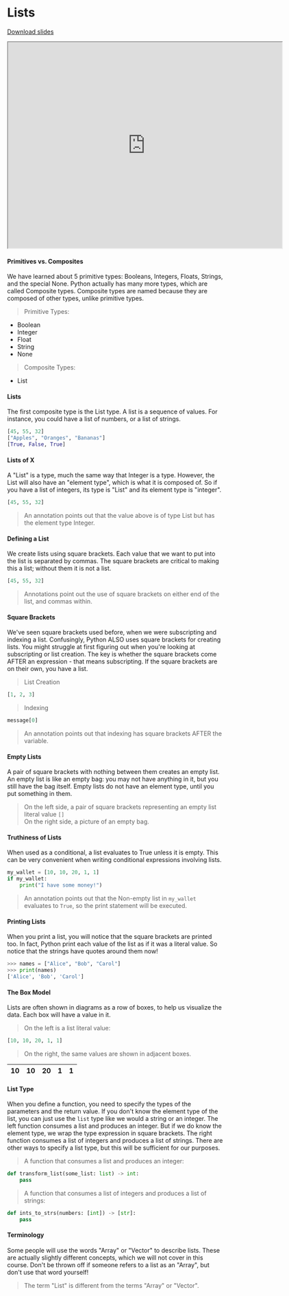 # Lists

[Download slides](Lists.pdf)


<iframe style="width: 640px; height: 480px;" width="300" height="150" allowfullscreen="allowfullscreen" webkitallowfullscreen="webkitallowfullscreen" mozallowfullscreen="mozallowfullscreen"
title="Introduction.pdf"
src="https://www.youtube.com/embed/xoim3qmDRzo?feature=oembed&amp;rel=0" ></iframe>


#### Primitives vs. Composites

We have learned about 5 primitive types: Booleans, Integers, Floats, Strings, and the special None.
Python actually has many more types, which are called Composite types.
Composite types are named because they are composed of other types, unlike primitive types.

> Primitive Types:

* Boolean
* Integer
* Float
* String
* None

> Composite Types:

* List

#### Lists

The first composite type is the List type.
A list is a sequence of values.
For instance, you could have a list of numbers, or a list of strings.

```python
[45, 55, 32]
["Apples", "Oranges", "Bananas"]
[True, False, True]
```

#### Lists of X

A "List" is a type, much the same way that Integer is a type.
However, the List will also have an "element type", which is what it is composed of.
So if you have a list of integers, its type is "List" and its element type is "integer".

```python
[45, 55, 32]
```

> An annotation points out that the value above is of type List but has the element type Integer.

#### Defining a List

We create lists using square brackets.
Each value that we want to put into the list is separated by commas.
The square brackets are critical to making this a list; without them it is not a list.

```python
[45, 55, 32]
```

> Annotations point out the use of square brackets on either end of the list, and commas within.

#### Square Brackets

We've seen square brackets used before, when we were subscripting and indexing a list.
Confusingly, Python ALSO uses square brackets for creating lists. 
You might struggle at first figuring out when you're looking at subscripting or list creation.
The key is whether the square brackets come AFTER an expression - that means subscripting.
If the square brackets are on their own, you have a list.

> List Creation

```python
[1, 2, 3]
```

> Indexing

```python
message[0]
```

> An annotation points out that indexing has square brackets AFTER the variable.

#### Empty Lists

A pair of square brackets with nothing between them creates an empty list.
An empty list is like an empty bag: you may not have anything in it, but you still have the bag itself.
Empty lists do not have an element type, until you put something in them.

> On the left side, a pair of square brackets representing an empty list literal value `[]`  
> On the right side, a picture of an empty bag.

#### Truthiness of Lists

When used as a conditional, a list evaluates to True unless it is empty.
This can be very convenient when writing conditional expressions involving lists.

```python
my_wallet = [10, 10, 20, 1, 1]
if my_wallet:
    print("I have some money!")
```

> An annotation points out that the Non-empty list in `my_wallet` evaluates to `True`, so the print statement will be executed.

#### Printing Lists

When you print a list, you will notice that the square brackets are printed too.
In fact, Python print each value of the list as if it was a literal value.
So notice that the strings have quotes around them now!

```python
>>> names = ["Alice", "Bob", "Carol"]
>>> print(names)
['Alice', 'Bob', 'Carol']
```

#### The Box Model
Lists are often shown in diagrams as a row of boxes, to help us visualize the data.
Each box will have a value in it.

> On the left is a list literal value:

```python
[10, 10, 20, 1, 1]
```

> On the right, the same values are shown in adjacent boxes.

| 10 | 10 | 20 | 1 | 1 |
|----|----|----|---|---|

#### List Type

When you define a function, you need to specify the types of the parameters and the return value.
If you don't know the element type of the list, you can just use the `list` type like we would a string or an integer.
The left function consumes a list and produces an integer.
But if we do know the element type, we wrap the type expression in square brackets.
The right function consumes a list of integers and produces a list of strings.
There are other ways to specify a list type, but this will be sufficient for our purposes.

> A function that consumes a list and produces an integer:

```python
def transform_list(some_list: list) -> int:
    pass
```

> A function that consumes a list of integers and produces a list of strings:

```python
def ints_to_strs(numbers: [int]) -> [str]:
    pass
```

#### Terminology
Some people will use the words "Array" or "Vector" to describe lists.
These are actually slightly different concepts, which we will not cover in this course.
Don't be thrown off if someone refers to a list as an "Array", but don't use that word yourself!

> The term "List" is different from the terms "Array" or "Vector".

